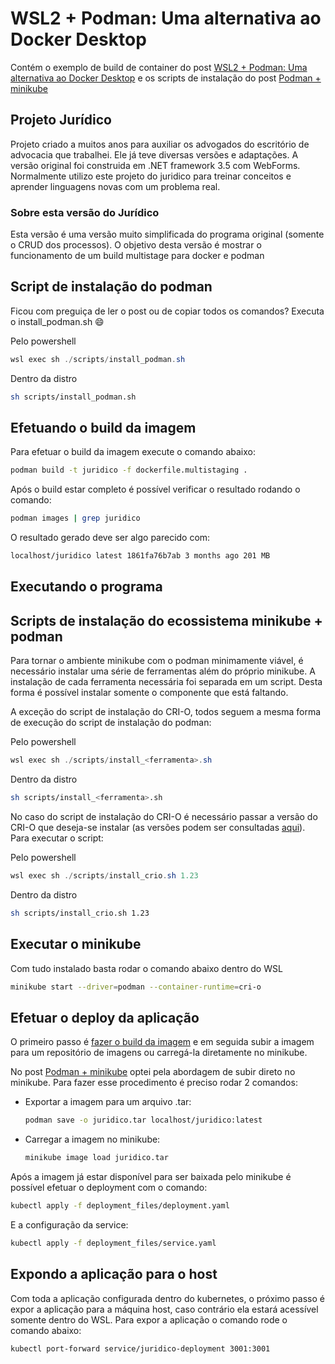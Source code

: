 # WSL2 + Podman: Uma alternativa ao Docker Desktop

Contém o exemplo de build de container do post [WSL2 + Podman: Uma alternativa ao Docker Desktop](https://dev.to/poveda/wsl2-podman-uma-alternativa-ao-docker-desktop-5cd6) e os scripts de instalação do post [Podman + minikube](https://dev.to/poveda/podman-minikube-32e2)

## Projeto Jurídico

Projeto criado a muitos anos para auxiliar os advogados do escritório de advocacia que trabalhei. Ele já teve diversas versões e adaptações. A versão original foi construida em .NET framework 3.5 com WebForms.
Normalmente utilizo este projeto do juridico para treinar conceitos e aprender linguagens novas com um problema real.

### Sobre esta versão do Jurídico

Esta versão é uma versão muito simplificada do programa original (somente o CRUD dos processos). O objetivo desta versão é mostrar o funcionamento de um build multistage para docker e podman

## Script de instalação do podman

Ficou com preguiça de ler o post ou de copiar todos os comandos?
Executa o install_podman.sh :smile:

Pelo powershell

```powershell
wsl exec sh ./scripts/install_podman.sh
```

Dentro da distro

```sh
sh scripts/install_podman.sh
```

## Efetuando o build da imagem

Para efetuar o build da imagem execute o comando abaixo:

```sh
podman build -t juridico -f dockerfile.multistaging .
```

Após o build estar completo é possível verificar o resultado rodando o comando:

```sh
podman images | grep juridico
```

O resultado gerado deve ser algo parecido com:

```sh
localhost/juridico latest 1861fa76b7ab 3 months ago 201 MB
```

## Executando o programa

## Scripts de instalação do ecossistema minikube + podman

Para tornar o ambiente minikube com o podman minimamente viável, é necessário instalar uma série de ferramentas além do próprio minikube. A instalação de cada ferramenta necessária foi separada em um script. Desta forma é possível instalar somente o componente que está faltando.

A exceção do script de instalação do CRI-O, todos seguem a mesma forma de execução do script de instalação do podman:

Pelo powershell

```powershell
wsl exec sh ./scripts/install_<ferramenta>.sh
```

Dentro da distro

```sh
sh scripts/install_<ferramenta>.sh
```

No caso do script de instalação do CRI-O é necessário passar a versão do CRI-O que deseja-se instalar (as versões podem ser consultadas [aqui](https://github.com/cri-o/cri-o#compatibility-matrix-cri-o--kubernetes)). Para executar o script:

Pelo powershell

```powershell
wsl exec sh ./scripts/install_crio.sh 1.23
```

Dentro da distro

```sh
sh scripts/install_crio.sh 1.23
```

## Executar o minikube

Com tudo instalado basta rodar o comando abaixo dentro do WSL

```sh
minikube start --driver=podman --container-runtime=cri-o
```

## Efetuar o deploy da aplicação

O primeiro passo é [fazer o build da imagem](#efetuando-o-build-da-imagem) e em seguida subir a imagem para um repositório de imagens ou carregá-la diretamente no minikube.

No post [Podman + minikube](https://dev.to/poveda/podman-minikube-32e2) optei pela abordagem de subir direto no minikube. Para fazer esse procedimento é preciso rodar 2 comandos:

- Exportar a imagem para um arquivo .tar:
  
  ```sh
  podman save -o juridico.tar localhost/juridico:latest
  ```

- Carregar a imagem no minikube:
  
  ```sh
  minikube image load juridico.tar
  ```

Após a imagem já estar disponível para ser baixada pelo minikube é possível efetuar o deployment com o comando:

```sh
kubectl apply -f deployment_files/deployment.yaml
```

E a configuração da service:

```sh
kubectl apply -f deployment_files/service.yaml
```

## Expondo a aplicação para o host

Com toda a aplicação configurada dentro do kubernetes, o próximo passo é expor a aplicação para a máquina host, caso contrário ela estará acessível somente dentro do WSL.
Para expor a aplicação o comando rode o comando abaixo:

```sh
kubectl port-forward service/juridico-deployment 3001:3001
```
